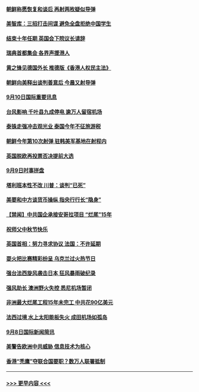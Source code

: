#### [朝鲜称愿恢复和谈后 再射两枚疑似导弹](../pages/prog202/a102661930.md?t=09101611) 
#### [美智库：三招打击间谍 避免全盘拒绝中国学生](../pages/prog202/a102661754.md?t=09101611) 
#### [结束十年任期 英国会下院议长请辞](../pages/prog202/a102661692.md?t=09101611) 
#### [瑞典首都集会 各界声援港人](../pages/prog202/a102661722.md?t=09101611) 
#### [黄之锋见德国外长 推德版《香港人权民主法》](../pages/prog202/a102661715.md?t=09101611) 
#### [朝鲜向美释出谈判善意后 今晨又射导弹](../pages/prog202/a102661700.md?t=09101611) 
#### [9月10日国际重要讯息](../pages/prog202/a102661697.md?t=09101611) 
#### [台风影响 千叶县九成停电 逾万人留宿机场](../pages/prog202/a102661669.md?t=09101611) 
#### [泰铢走强冲击观光业 泰国今年不征旅游税](../pages/prog202/a102661659.md?t=09101611) 
#### [朝鲜今年第10次射弹 驻韩美军基地在射程内](../pages/prog202/a102661526.md?t=09101611) 
#### [英国脱欧再投票否决提前大选](../pages/prog202/a102661403.md?t=09101611) 
#### [9月9日时事拼盘](../pages/prog202/a102661357.md?t=09101611) 
#### [塔利班本性不改 川普：谈判“已死”](../pages/prog202/a102661318.md?t=09101611) 
#### [美要和中方谈货币操纵 指央行行长“隐身”](../pages/prog202/a102661297.md?t=09101611) 
#### [【禁闻】中共国企承接安哥拉项目 “烂尾”15年](../pages/prog202/a102661293.md?t=09101611) 
#### [祝师父中秋节快乐](../pages/prog202/a102661228.md?t=09101611) 
#### [英国首相：努力寻求协议  法国：不许延期](../pages/prog202/a102661177.md?t=09101611) 
#### [耍火把比赛精彩纷呈 乌克兰过火热节日](../pages/prog202/a102661164.md?t=09101611) 
#### [强台法西旋风袭击日本  狂风暴雨破纪录](../pages/prog202/a102661146.md?t=09101611) 
#### [强风助长 澳洲野火失控 悉尼机场暂闭](../pages/prog202/a102661143.md?t=09101611) 
#### [非洲最大烂尾工程15年未完工 中共花90亿美元](../pages/prog202/a102661038.md?t=09101611) 
#### [法西过境 水上太阳能板失火 成田机场如孤岛](../pages/prog202/a102661013.md?t=09101611) 
#### [9月8日国际新闻简讯](../pages/prog202/a102661005.md?t=09101611) 
#### [美警告欧洲中共威胁  信息技术为核心](../pages/prog202/a102661009.md?t=09101611) 
#### [香港“秃鹰”夺联合国要职？数万人联署抵制](../pages/prog202/a102660845.md?t=09101611) 

----
#### [ >>> 更早内容 <<< ](../indexes/prog202-earlier.md)
